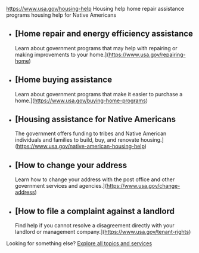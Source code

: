 

https://www.usa.gov/housing-help
Housing help
home repair assistance programs
housing help for Native Americans

* [Home repair and energy efficiency assistance
  --------------------------------------------

  Learn about government programs that may help with repairing or making improvements to your home.](https://www.usa.gov/repairing-home)
* [Home buying assistance
  ----------------------

  Learn about government programs that make it easier to purchase a home.](https://www.usa.gov/buying-home-programs)
* [Housing assistance for Native Americans
  ---------------------------------------

  The government offers funding to tribes and Native American individuals and families to build, buy, and renovate housing.](https://www.usa.gov/native-american-housing-help)
* [How to change your address
  --------------------------

  Learn how to change your address with the post office and other government services and agencies.](https://www.usa.gov/change-address)
* [How to file a complaint against a landlord
  ------------------------------------------

  Find help if you cannot resolve a disagreement directly with your landlord or management company.](https://www.usa.gov/tenant-rights)

Looking for something else?
[Explore all topics and services](https://www.usa.gov/#all-topics-header)
